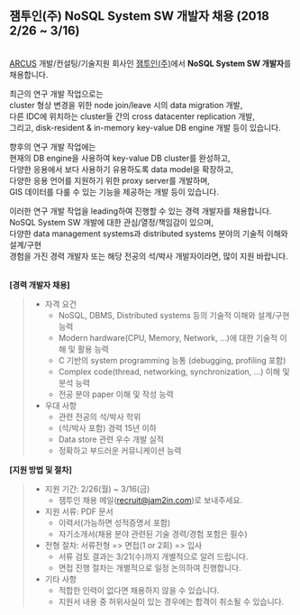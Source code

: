 ## 잼투인(주) NoSQL System SW 개발자 채용 (2018 2/26 ~ 3/16)

&nbsp; <br />
[ARCUS](http://naver.github.io/arcus/) 개발/컨설팅/기술지원 회사인
[잼투인(주)](http://www.jam2in.com/)에서 **NoSQL System SW 개발자**를 채용합니다.

최근의 연구 개발 작업으로는 <br /> 
cluster 형상 변경을 위한 node join/leave 시의 data migration 개발, <br /> 
다른 IDC에 위치하는 cluster들 간의 cross datacenter replication 개발, <br /> 
그리고, disk-resident & in-memory key-value DB engine 개발 등이 있습니다. <br /> 

향후의 연구 개발 작업에는 <br /> 
현재의 DB engine을 사용하여 key-value DB cluster를  완성하고, <br /> 
다양한 응용에서 보다 사용하기 유용하도록 data model을 확장하고, <br /> 
다양한 응용 언어를 지원하기 위한 proxy server를 개발하며, <br /> 
GIS 데이터를 다룰 수 있는 기능을 제공하는 개발 등이 있습니다. <br /> 

이러한 연구 개발 작업을 leading하여 진행할 수 있는 경력 개발자를 채용합니다. <br />
NoSQL System SW 개발에 대한 관심/열정/책임감이 있으며, <br /> 
다양한 data management systems과 distributed systems 분야의 기술적 이해와 설계/구현 <br />
경험을 가진 경력 개발자 또는 해당 전공의 석/박사 개발자이라면, 많이 지원 바랍니다. <br />
&nbsp;

**[경력 개발자 채용]**

> - 자격 요건
>    - NoSQL, DBMS, Distributed systems 등의 기술적 이해와 설계/구현 능력
>    - Modern hardware(CPU, Memory, Network, ...)에 대한 기술적 이해 및 활용 능력 
>    - C 기반의 system programming 능통 (debugging, profiling 포함)
>    - Complex code(thread, networking, synchronization, ...) 이해 및 분석 능력
>    - 전공 분야 paper 이해 및 작성 능력
> - 우대 사항 
>    - 관련 전공의 석/박사 학위
>    - (석/박사 포함) 경력 15년 이하
>    - Data store 관련 우수 개발 실적
>    - 정확하고 부드러운 커뮤니케이션 능력

**[지원 방법 및 절차]**

> - 지원 기간: 2/26(월) ~ 3/16(금)
>    - 잼투인 채용 메일(<recruit@jam2in.com>)로 보내주세요.
> - 지원 서류: PDF 문서
>    - 이력서(가능하면 성적증명서 포함)
>    - 자기소개서(채용 분야 관련된 기술 경력/경험 포함은 필수)
> - 전형 절차: 서류전형 => 면접(1 or 2회) => 입사
>    - 서류 검토 결과는 3/21(수)까지 개별적으로 알려 드립니다.
>    - 면접 진행 절차는 개별적으로 일정 논의하여 진행합니다.
> - 기타 사항
>    - 적합한 인력이 없다면 채용하지 않을 수 있습니다.
>    - 지원서 내용 중 허위사실이 있는 경우에는 합격이 취소될 수 있습니다.
